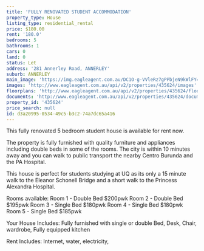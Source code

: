 ```yaml
---
title: 'FULLY RENOVATED STUDENT ACCOMMODATION'
property_type: House
listing_type: residential_rental
price: $180.00
rent: '180.0'
bedrooms: 5
bathrooms: 1
cars: 0
land: 0
status: Let
address: '281 Annerley Road, ANNERLEY'
suburb: ANNERLEY
main_image: 'https://img.eagleagent.com.au/DC1O-g-VVleRz7gPPbjeN9kWlFY=/1280x854/smart/https://s3-us-west-2.amazonaws.com/eagleagent-orig/images/6826200/415665831-image-M.jpg'
images: 'http://www.eagleagent.com.au/api/v2/properties/435624/images'
floorplans: 'http://www.eagleagent.com.au/api/v2/properties/435624/floorplans'
documents: 'http://www.eagleagent.com.au/api/v2/properties/435624/documents'
property_id: '435624'
price_search: null
id: d3a20995-0534-49c5-b3c2-74a7dc65a416
---
```

This fully renovated 5 bedroom student house is available for rent now.

The property is fully furnished with quality furniture and appliances including double beds in some of the rooms. The city is within 10 minutes away and you can walk to public transport  the nearby Centro Burunda and the PA Hospital.

This house is perfect for students studying at UQ as its only a 15 minute walk to the  Eleanor Schonell Bridge and a short walk to the Princess Alexandra  Hospital.

Rooms available:
Room 1 -  Double Bed  $200pwk
Room 2 - Double Bed  $195pwk
Room 3 - Single Bed    $180pwk
Room 4 - Single Bed    $180pwk
Room 5 - Single Bed    $185pwk

Your House Includes:
Fully furnished with single or double Bed, Desk, Chair, wardrobe, Fully equipped kitchen

Rent Includes: Internet, water, electricity,